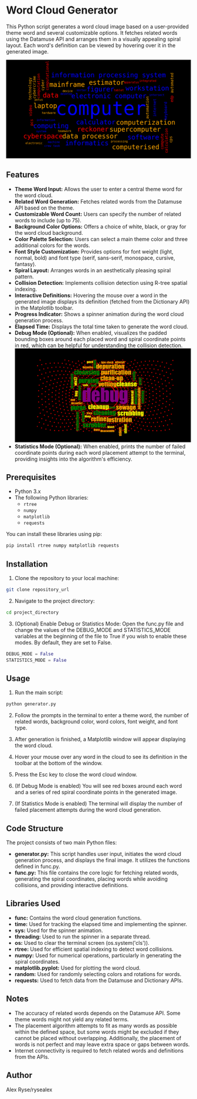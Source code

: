 # Word Cloud Generator

This Python script generates a word cloud image based on a user-provided theme word and several customizable options. It fetches related words using the Datamuse API and arranges them in a visually appealing spiral layout. Each word's definition can be viewed by hovering over it in the generated image.

![Example Word Cloud](media/computer.png)

## Features

* **Theme Word Input:** Allows the user to enter a central theme word for the word cloud.
* **Related Word Generation:** Fetches related words from the Datamuse API based on the theme.
* **Customizable Word Count:** Users can specify the number of related words to include (up to 75).
* **Background Color Options:** Offers a choice of white, black, or gray for the word cloud background.
* **Color Palette Selection:** Users can select a main theme color and three additional colors for the words.
* **Font Style Customization:** Provides options for font weight (light, normal, bold) and font type (serif, sans-serif, monospace, cursive, fantasy).
* **Spiral Layout:** Arranges words in an aesthetically pleasing spiral pattern.
* **Collision Detection:** Implements collision detection using R-tree spatial indexing.
* **Interactive Definitions:** Hovering the mouse over a word in the generated image displays its definition (fetched from the Dictionary API) in the Matplotlib toolbar.
* **Progress Indicator:** Shows a spinner animation during the word cloud generation process.
* **Elapsed Time:** Displays the total time taken to generate the word cloud.
* **Debug Mode (Optional):** When enabled, visualizes the padded bounding boxes around each placed word and spiral coordinate points in red, which can be helpful for understanding the collision detection. ![Debug Mode](media/debug.png)
* **Statistics Mode (Optional):** When enabled, prints the number of failed coordinate points during each word placement attempt to the terminal, providing insights into the algorithm's efficiency.

## Prerequisites

* Python 3.x
* The following Python libraries:
    * `rtree`
    * `numpy`
    * `matplotlib`
    * `requests`

You can install these libraries using pip:

```bash
pip install rtree numpy matplotlib requests
```

## Installation
1. Clone the repository to your local machine:
```bash
git clone repository_url
```
2. Navigate to the project directory:
```bash
cd project_directory
```
3. (Optional) Enable Debug or Statistics Mode: Open the func.py file and change the values of the DEBUG_MODE and STATISTICS_MODE variables at the beginning of the file to True if you wish to enable these modes. By default, they are set to False.
```python
DEBUG_MODE = False
STATISTICS_MODE = False
```

## Usage
1. Run the main script:
```bash
python generator.py
```
2. Follow the prompts in the terminal to enter a theme word, the number of related words, background color, word colors, font weight, and font type.

3. After generation is finished, a Matplotlib window will appear displaying the word cloud.

4. Hover your mouse over any word in the cloud to see its definition in the toolbar at the bottom of the window.

5. Press the Esc key to close the word cloud window.

6. (If Debug Mode is enabled) You will see red boxes around each word and a series of red spiral coordinate points in the generated image.

7. (If Statistics Mode is enabled) The terminal will display the number of failed placement attempts during the word cloud generation.

## Code Structure
The project consists of two main Python files:
* **generator.py:** This script handles user input, initiates the word cloud generation process, and displays the final image. It utilizes the functions defined in func.py.
* **func.py:** This file contains the core logic for fetching related words, generating the spiral coordinates, placing words while avoiding collisions, and providing interactive definitions.

## Libraries Used
* **func:** Contains the word cloud generation functions.
* **time:** Used for tracking the elapsed time and implementing the spinner.
* **sys:** Used for the spinner animation.
* **threading:** Used to run the spinner in a separate thread.
* **os:** Used to clear the terminal screen (os.system('cls')).
* **rtree:** Used for efficient spatial indexing to detect word collisions.
* **numpy:** Used for numerical operations, particularly in generating the spiral coordinates.
* **matplotlib.pyplot:** Used for plotting the word cloud.
* **random:** Used for randomly selecting colors and rotations for words.
* **requests:** Used to fetch data from the Datamuse and Dictionary APIs.

## Notes
* The accuracy of related words depends on the Datamuse API. Some theme words might not yield any related terms.
* The placement algorithm attempts to fit as many words as possible within the defined space, but some words might be excluded if they cannot be placed without overlapping. Additionally, the placement of words is not perfect and may leave extra space or gaps between words.
* Internet connectivity is required to fetch related words and definitions from the APIs.

## Author
Alex Ryse/rysealex
